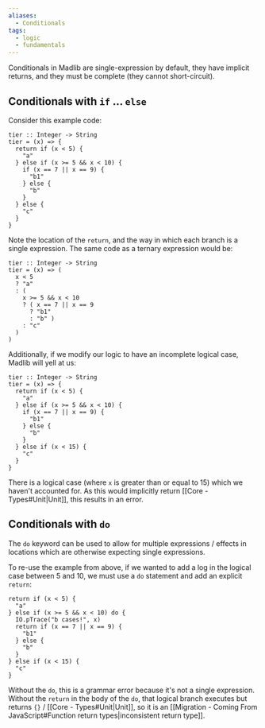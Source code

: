 ```yaml
---
aliases:
  - Conditionals
tags:
  - logic
  - fundamentals
---
```

Conditionals in Madlib are single-expression by default, they have implicit returns, and they must be complete (they cannot short-circuit).

## Conditionals with `if` ... `else`

Consider this example code:
```mad
tier :: Integer -> String
tier = (x) => {
  return if (x < 5) {
    "a"
  } else if (x >= 5 && x < 10) {
    if (x == 7 || x == 9) {
      "b1"
    } else {
      "b"
    }
  } else {
    "c"
  }
}
```

Note the location of the `return`, and the way in which each branch is a single expression. The same code as a ternary expression would be:

```mad
tier :: Integer -> String
tier = (x) => (
  x < 5
  ? "a"
  : (
    x >= 5 && x < 10
    ? ( x == 7 || x == 9
      ? "b1"
      : "b" )
    : "c"
  )
)
```

Additionally, if we modify our logic to have an incomplete logical case, Madlib will yell at us:

```mad
tier :: Integer -> String
tier = (x) => {
  return if (x < 5) {
    "a"
  } else if (x >= 5 && x < 10) {
    if (x == 7 || x == 9) {
      "b1"
    } else {
      "b"
    }
  } else if (x < 15) {
    "c"
  }
}
```

There is a logical case (where `x` is greater than or equal to 15) which we haven't accounted for. As this would implicitly return [[Core - Types#Unit|Unit]], this results in an error.

## Conditionals with `do`

The `do` keyword can be used to allow for multiple expressions / effects in locations which are otherwise expecting single expressions.

To re-use the example from above, if we wanted to add a log in the logical case between 5 and 10, we must use a `do` statement and add an explicit `return`:

```mad
return if (x < 5) {
  "a"
} else if (x >= 5 && x < 10) do {
  IO.pTrace("b cases!", x)
  return if (x == 7 || x == 9) {
    "b1"
  } else {
    "b"
  }
} else if (x < 15) {
  "c"
}
```
Without the `do`, this is a grammar error because it's not a single expression. Without the `return` in the body of the `do`, that logical branch executes but returns `{}` / [[Core - Types#Unit|Unit]], so it is an [[Migration - Coming From JavaScript#Function return types|inconsistent return type]].
